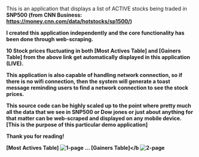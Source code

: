 This is an application that displays a list of ACTIVE stocks being traded in <b> SNP500
(from <b>CNN Business</b>: https://money.cnn.com/data/hotstocks/sp1500/)

I created this application independently and the core functionality has been done
through web-scraping. 

10 Stock prices fluctuating in both <b>[Most Actives Table]</b> and <b>[Gainers Table]</b> from 
the above link get automatically displayed in this application (LIVE). 

This application is also capable of handling network connection, so if there is no wifi
connection, then the system will generate a toast message reminding users to find a
network connection to see the stock prices. 

This source code can be highly scaled up to the point where pretty much all the data that
we see in SNP500 or Dow jones or just about anything for that matter can be web-scraped
and displayed on any mobile device. [This is the purpose of this particular demo application]

Thank you for reading! 

<b>[Most Actives Table]</b>
![1-page](https://user-images.githubusercontent.com/26533575/91900748-2421b280-ec6d-11ea-8028-d8f7000d1e41.jpg) 
... 
<b>[Gainers Table]</b
![2-page](https://user-images.githubusercontent.com/26533575/91900753-271ca300-ec6d-11ea-9da1-1f0582ec68bd.jpg) 
